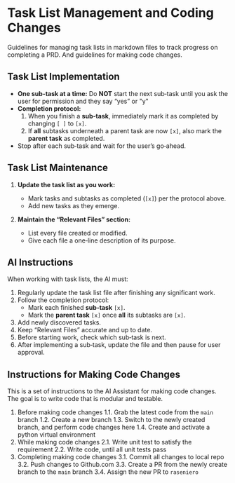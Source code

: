 # Task List Management and Coding Changes

Guidelines for managing task lists in markdown files to track progress on completing a PRD. And guidelines for making code changes.

## Task List Implementation

- **One sub-task at a time:** Do **NOT** start the next sub‑task until you ask the user for permission and they say “yes” or "y"
- **Completion protocol:**  
  1. When you finish a **sub‑task**, immediately mark it as completed by changing `[ ]` to `[x]`.  
  2. If **all** subtasks underneath a parent task are now `[x]`, also mark the **parent task** as completed.  
- Stop after each sub‑task and wait for the user’s go‑ahead.

## Task List Maintenance

1. **Update the task list as you work:**
   - Mark tasks and subtasks as completed (`[x]`) per the protocol above.
   - Add new tasks as they emerge.

2. **Maintain the “Relevant Files” section:**
   - List every file created or modified.
   - Give each file a one‑line description of its purpose.

## AI Instructions

When working with task lists, the AI must:

1. Regularly update the task list file after finishing any significant work.
2. Follow the completion protocol:
   - Mark each finished **sub‑task** `[x]`.
   - Mark the **parent task** `[x]` once **all** its subtasks are `[x]`.
3. Add newly discovered tasks.
4. Keep “Relevant Files” accurate and up to date.
5. Before starting work, check which sub‑task is next.
6. After implementing a sub‑task, update the file and then pause for user approval.

## Instructions for Making Code Changes

This is a set of instructions to the AI Assistant for making code changes. The goal is to write code that is modular and testable.

1. Before making code changes
1.1. Grab the latest code from the `main` branch
1.2. Create a new branch
1.3. Switch to the newly created branch, and perform code changes here
1.4. Create and activate a python virtual environment
2. While making code changes
2.1. Write unit test to satisfy the requirement
2.2. Write code, until all unit tests pass
3. Completing making code changes
3.1. Commit all changes to local repo
3.2. Push changes to Github.com
3.3. Create a PR from the newly create branch to the `main` branch
3.4. Assign the new PR to `raseniero`